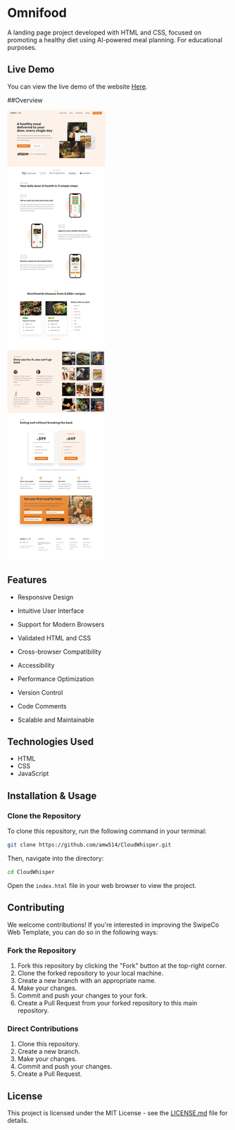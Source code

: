 # Omnifood
A landing page project developed with HTML and CSS, focused on promoting a healthy diet using AI-powered meal planning. For educational purposes.


## Live Demo

You can view the live demo of the website [Here](https://amw514.github.io/Omnifood/).

##Overview

![Screenshot](https://github.com/amw514/Omnifood/blob/main/img/Omnifood-screenshot-min.png)



## Features

- Responsive Design

- Intuitive User Interface

- Support for Modern Browsers

- Validated HTML and CSS
  
- Cross-browser Compatibility

- Accessibility
  
- Performance Optimization
  
- Version Control
  
- Code Comments

- Scalable and Maintainable

## Technologies Used

- HTML
- CSS
- JavaScript

## Installation & Usage

### Clone the Repository

To clone this repository, run the following command in your terminal:

```bash
git clone https://github.com/amw514/CloudWhisper.git
```

Then, navigate into the directory:

```bash
cd CloudWhisper
```

Open the `index.html` file in your web browser to view the project.

## Contributing

We welcome contributions! If you're interested in improving the SwipeCo Web Template, you can do so in the following ways:

### Fork the Repository

1. Fork this repository by clicking the "Fork" button at the top-right corner.
2. Clone the forked repository to your local machine.
3. Create a new branch with an appropriate name.
4. Make your changes.
5. Commit and push your changes to your fork.
6. Create a Pull Request from your forked repository to this main repository.

### Direct Contributions

1. Clone this repository.
2. Create a new branch.
3. Make your changes.
4. Commit and push your changes.
5. Create a Pull Request.

## License

This project is licensed under the MIT License - see the [LICENSE.md](https://github.com/amw514/Omnifood/blob/main/LICENSE) file for details.

